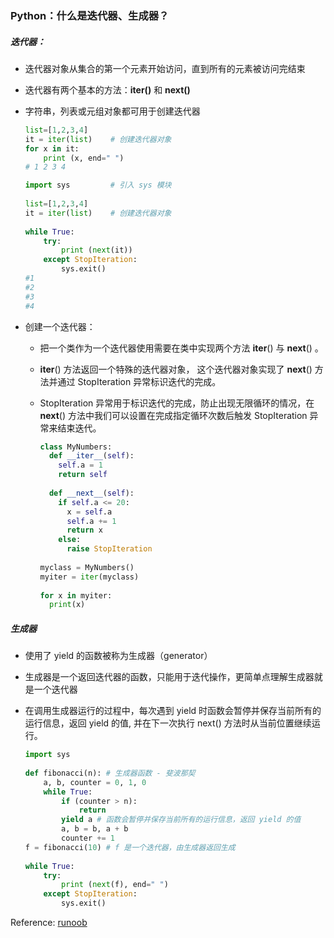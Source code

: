 ### Python：什么是迭代器、生成器？

##### 迭代器：

- 迭代器对象从集合的第一个元素开始访问，直到所有的元素被访问完结束

- 迭代器有两个基本的方法：**iter()** 和 **next()**

- 字符串，列表或元组对象都可用于创建迭代器

  ```python
  list=[1,2,3,4]
  it = iter(list)    # 创建迭代器对象
  for x in it:
      print (x, end=" ")
  # 1 2 3 4 
  
  import sys         # 引入 sys 模块
   
  list=[1,2,3,4]
  it = iter(list)    # 创建迭代器对象
   
  while True:
      try:
          print (next(it))
      except StopIteration:
          sys.exit()
  #1
  #2
  #3
  #4
  ```

- 创建一个迭代器：

  - 把一个类作为一个迭代器使用需要在类中实现两个方法 __iter__() 与 __next__() 。

  - __iter__() 方法返回一个特殊的迭代器对象， 这个迭代器对象实现了 __next__() 方法并通过 StopIteration 异常标识迭代的完成。

  - StopIteration 异常用于标识迭代的完成，防止出现无限循环的情况，在 __next__() 方法中我们可以设置在完成指定循环次数后触发 StopIteration 异常来结束迭代。

    ```python
    class MyNumbers:
      def __iter__(self):
        self.a = 1
        return self
     
      def __next__(self):
        if self.a <= 20:
          x = self.a
          self.a += 1
          return x
        else:
          raise StopIteration
     
    myclass = MyNumbers()
    myiter = iter(myclass)
     
    for x in myiter:
      print(x)
    ```



##### 生成器

- 使用了 yield 的函数被称为生成器（generator）

- 生成器是一个返回迭代器的函数，只能用于迭代操作，更简单点理解生成器就是一个迭代器

- 在调用生成器运行的过程中，每次遇到 yield 时函数会暂停并保存当前所有的运行信息，返回 yield 的值, 并在下一次执行 next() 方法时从当前位置继续运行。

  ```python
  import sys
   
  def fibonacci(n): # 生成器函数 - 斐波那契
      a, b, counter = 0, 1, 0
      while True:
          if (counter > n): 
              return
          yield a # 函数会暂停并保存当前所有的运行信息，返回 yield 的值
          a, b = b, a + b
          counter += 1
  f = fibonacci(10) # f 是一个迭代器，由生成器返回生成
   
  while True:
      try:
          print (next(f), end=" ")
      except StopIteration:
          sys.exit()
  ```

  

Reference: [runoob](https://www.runoob.com/python3/python3-iterator-generator.html)

